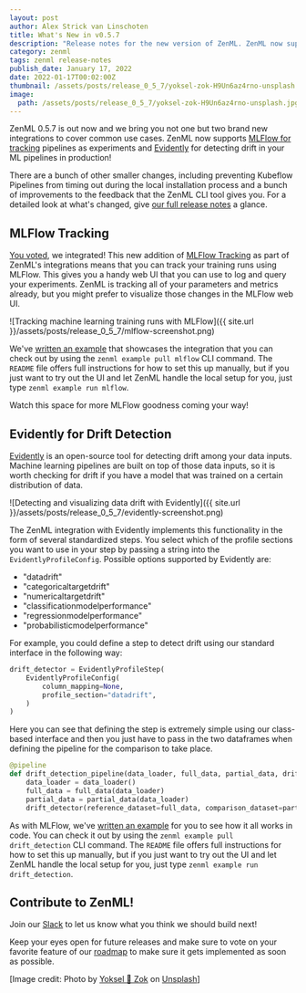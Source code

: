 ```yaml
---
layout: post
author: Alex Strick van Linschoten
title: What's New in v0.5.7
description: "Release notes for the new version of ZenML. ZenML now supports MLFlow for tracking pipelines as experiments and Evidently for detecting drift in your ML pipelines in production."
category: zenml
tags: zenml release-notes
publish_date: January 17, 2022
date: 2022-01-17T00:02:00Z
thumbnail: /assets/posts/release_0_5_7/yoksel-zok-H9Un6az4rno-unsplash.jpg
image:
  path: /assets/posts/release_0_5_7/yoksel-zok-H9Un6az4rno-unsplash.jpg
---
```


ZenML 0.5.7 is out now and we bring you not one but two brand new integrations to cover common use cases. ZenML now supports [MLFlow for tracking](https://www.mlflow.org/docs/latest/tracking.html) pipelines as experiments and [Evidently](https://github.com/evidentlyai/evidently) for detecting drift in your ML pipelines in production!

There are a bunch of other smaller changes, including preventing Kubeflow Pipelines from timing out during the local installation process and a bunch of improvements to the feedback that the ZenML CLI tool gives you. For a detailed look at what's changed, give [our full release
notes](https://github.com/zenml-io/zenml/releases/tag/0.5.7) a glance.

## MLFlow Tracking

[You voted](https://github.com/zenml-io/zenml/discussions/115), we integrated! This new addition of [MLFlow Tracking](https://www.mlflow.org/docs/latest/tracking.html) as part of ZenML's integrations means that you can track your training runs using MLFlow. This gives you a handy web UI that you can use to log and query your experiments. ZenML is tracking all of your parameters and metrics already, but you might prefer to visualize those changes in the MLFlow web UI.

![Tracking machine learning training runs with MLFlow]({{ site.url }}/assets/posts/release_0_5_7/mlflow-screenshot.png)

We've [written an example](https://github.com/zenml-io/zenml/tree/main/examples/mlflow) that showcases the integration that you can check out by using the `zenml example pull mlflow` CLI command. The `README` file offers full instructions for how to set this up manually, but if you just want to try out the UI and let ZenML handle the local setup for you, just type `zenml example run mlflow`.

Watch this space for more MLFlow goodness coming your way!

## Evidently for Drift Detection

[Evidently](https://github.com/evidentlyai/evidently) is an open-source tool for detecting drift among your data inputs. Machine learning pipelines are built on top of those data inputs, so it is worth checking for drift if you have a model that was trained on a certain distribution of data.

![Detecting and visualizing data drift with Evidently]({{ site.url }}/assets/posts/release_0_5_7/evidently-screenshot.png)

The ZenML integration with Evidently implements this functionality in the form of several standardized steps. You select which of the profile sections you want to use in your step by passing a string into the `EvidentlyProfileConfig`. Possible options supported by Evidently are:

- "datadrift"
- "categoricaltargetdrift"
- "numericaltargetdrift"
- "classificationmodelperformance"
- "regressionmodelperformance"
- "probabilisticmodelperformance"

For example, you could define a step to detect drift using our standard interface in the following way:

```python
drift_detector = EvidentlyProfileStep(
    EvidentlyProfileConfig(
        column_mapping=None,
        profile_section="datadrift",
    )
)
```

Here you can see that defining the step is extremely simple using our class-based interface and then you just have to pass in the two dataframes when defining the pipeline for the comparison to take place.

```python
@pipeline
def drift_detection_pipeline(data_loader, full_data, partial_data, drift_detector):
    data_loader = data_loader()
    full_data = full_data(data_loader)
    partial_data = partial_data(data_loader)
    drift_detector(reference_dataset=full_data, comparison_dataset=partial_data)
```

As with MLFlow, we've [written an example](https://github.com/zenml-io/zenml/tree/0.5.7/examples/drift_detection) for you to see how it all works in code. You can check it out by using the `zenml example pull drift_detection` CLI command. The `README` file offers full instructions for how to set this up manually, but if you just want to try out the UI and let ZenML handle the local setup for you, just type `zenml example run drift_detection`.

## Contribute to ZenML!

Join our [Slack](https://zenml.io/slack-invite/) to let us know what you think we should build next!

Keep your eyes open for future releases and make sure to vote on your favorite feature of our [roadmap](https://zenml.io/roadmap) to make sure it gets implemented as soon as possible.

[Image credit: Photo by <a href="https://unsplash.com/@yoksel?utm_source=unsplash&utm_medium=referral&utm_content=creditCopyText">Yoksel 🌿 Zok</a> on <a href="https://unsplash.com/s/photos/balloons?utm_source=unsplash&utm_medium=referral&utm_content=creditCopyText">Unsplash</a>]